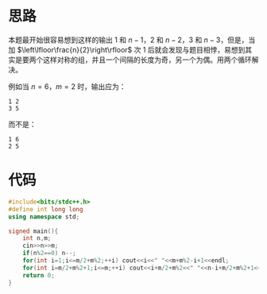 # 思路
本题最开始很容易想到这样的输出 $1$ 和 $n-1$，$2$ 和 $n-2$，$3$ 和 $n-3$，但是，当加 $\left\lfloor\frac{n}{2}\right\rfloor$ 次 $1$ 后就会发现与题目相悖，易想到其实是要两个这样对称的组，并且一个间隔的长度为奇，另一个为偶。用两个循环解决。

例如当 $n=6$，$m=2$ 时，输出应为：
```
1 2
3 5
```
而不是：
```
1 6
2 5
```

# 代码
```cpp
#include<bits/stdc++.h>
#define int long long
using namespace std;

signed main(){
	int n,m;
	cin>>n>>m;
	if(n%2==0) n--;
	for(int i=1;i<=m/2+m%2;++i) cout<<i<<" "<<m+m%2-i+1<<endl;
	for(int i=m/2+m%2+1;i<=m;++i) cout<<i+m/2+m%2<<" "<<n-i+m/2+m%2+1<<endl;
	return 0;
}
```